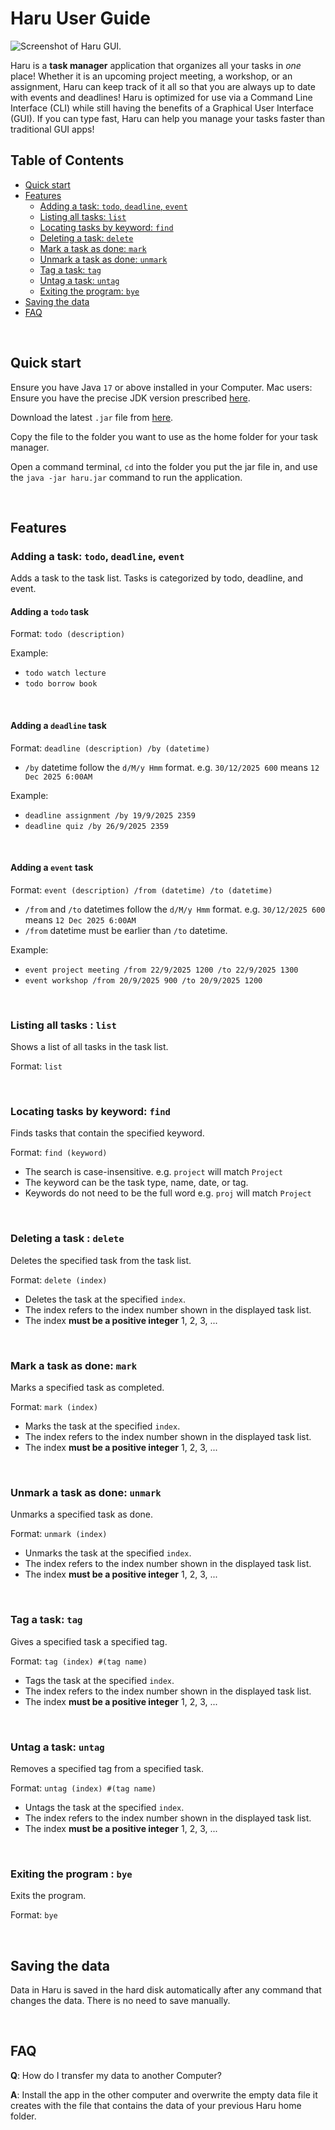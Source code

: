 # Haru User Guide

![Screenshot of Haru GUI.](Ui.png)

Haru is a **task manager** application that organizes all your tasks in _one_ place! Whether it is an upcoming project 
meeting, a workshop, or an assignment, Haru can keep track of it all so that you are always up to date with events and 
deadlines! Haru is optimized for use via a Command Line Interface (CLI) while still having the benefits of a Graphical User Interface (GUI). If you can type fast, Haru can help you manage your tasks faster than traditional GUI apps!

## Table of Contents
- [Quick start](#quick-start)
- [Features](#features)
  - [Adding a task: `todo`, `deadline`, `event`](#adding-a-task-todo-deadline-event)
  - [Listing all tasks: `list`](#listing-all-tasks--list)
  - [Locating tasks by keyword: `find`](#locating-tasks-by-keyword-find)
  - [Deleting a task: `delete`](#deleting-a-task--delete)
  - [Mark a task as done: `mark`](#mark-a-task-as-done-mark)
  - [Unmark a task as done: `unmark`](#unmark-a-task-as-done-unmark)
  - [Tag a task: `tag`](#tag-a-task-tag)
  - [Untag a task: `untag`](#untag-a-task-untag)
  - [Exiting the program: `bye`](#exiting-the-program--bye)
- [Saving the data](#saving-the-data)
- [FAQ](#faq)

<br/>

## Quick start
Ensure you have Java `17` or above installed in your Computer.
Mac users: Ensure you have the precise JDK version prescribed [here](https://se-education.org/guides/tutorials/javaInstallationMac.html).

Download the latest `.jar` file from [here](https://github.com/christopherchong/ip/releases/tag/v0.2).

Copy the file to the folder you want to use as the home folder for your task manager.

Open a command terminal, `cd` into the folder you put the jar file in, and use the `java -jar haru.jar` command to run the application.

<br/>

## Features
### Adding a task: `todo`, `deadline`, `event`
Adds a task to the task list. Tasks is categorized by todo, deadline, and event.

#### Adding a `todo` task
Format: `todo (description)`

Example: 
- `todo watch lecture`
- `todo borrow book`

<br/>

#### Adding a `deadline` task
Format: `deadline (description) /by (datetime)`
- `/by` datetime follow the `d/M/y Hmm` format. e.g. `30/12/2025 600` means `12 Dec 2025 6:00AM`
  
Example: 
- `deadline assignment /by 19/9/2025 2359`
- `deadline quiz /by 26/9/2025 2359`

<br/>

#### Adding a `event` task
Format: `event (description) /from (datetime) /to (datetime)`
- `/from` and `/to` datetimes follow the `d/M/y Hmm` format. e.g. `30/12/2025 600` means `12 Dec 2025 6:00AM`
- `/from` datetime must be earlier than `/to` datetime.

Example: 
- `event project meeting /from 22/9/2025 1200 /to 22/9/2025 1300`
- `event workshop /from 20/9/2025 900 /to 20/9/2025 1200`

<br/>

### Listing all tasks : `list`
Shows a list of all tasks in the task list.

Format: `list`

<br/>

### Locating tasks by keyword: `find`
Finds tasks that contain the specified keyword.

Format: `find (keyword)`
- The search is case-insensitive. e.g. `project` will match `Project`
- The keyword can be the task type, name, date, or tag.
- Keywords do not need to be the full word e.g. `proj` will match `Project` 
 
<br/>

### Deleting a task : `delete`
Deletes the specified task from the task list.

Format: `delete (index)`
- Deletes the task at the specified `index`.
- The index refers to the index number shown in the displayed task list.
- The index **must be a positive integer** 1, 2, 3, ...

<br/>

### Mark a task as done: `mark`
Marks a specified task as completed. 

Format: `mark (index)`
- Marks the task at the specified `index`.
- The index refers to the index number shown in the displayed task list.
- The index **must be a positive integer** 1, 2, 3, ...

<br/>

### Unmark a task as done: `unmark`
Unmarks a specified task as done. 

Format: `unmark (index)`
- Unmarks the task at the specified `index`.
- The index refers to the index number shown in the displayed task list.
- The index **must be a positive integer** 1, 2, 3, ...

<br/>

### Tag a task: `tag`
Gives a specified task a specified tag. 

Format: `tag (index) #(tag name)`
- Tags the task at the specified `index`.
- The index refers to the index number shown in the displayed task list.
- The index **must be a positive integer** 1, 2, 3, ...

<br/>

### Untag a task: `untag`
Removes a specified tag from a specified task. 

Format: `untag (index) #(tag name)`
- Untags the task at the specified `index`.
- The index refers to the index number shown in the displayed task list.
- The index **must be a positive integer** 1, 2, 3, ...

<br/>

### Exiting the program : `bye`
Exits the program.

Format: `bye`

<br/>

## Saving the data
Data in Haru is saved in the hard disk automatically after any command that changes the data. There is no need to save manually.

<br/>

## FAQ
**Q**: How do I transfer my data to another Computer?

**A**: Install the app in the other computer and overwrite the empty data file it creates with the file that contains the data of your previous Haru home folder.
